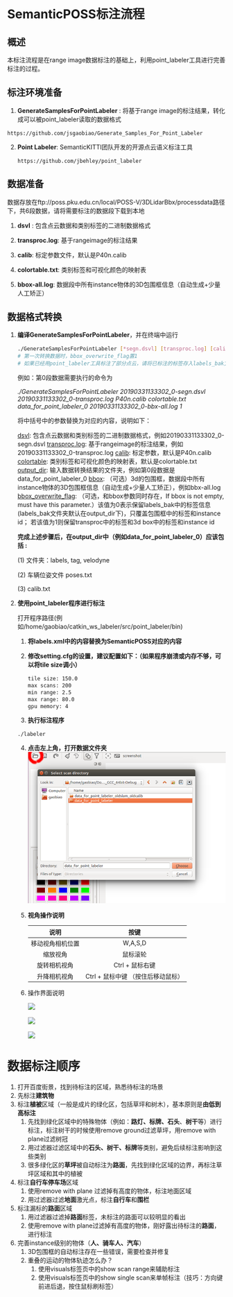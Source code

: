 # SemanticPOSS标注流程

## 概述

本标注流程是在range image数据标注的基础上，利用point_labeler工具进行完善标注的过程。



## 标注环境准备 ##

1.  **GenerateSamplesForPointLabeler** : 将基于range image的标注结果，转化成可以被point_labeler读取的数据格式

   ```
   https://github.com/jsgaobiao/Generate_Samples_For_Point_Labeler
   ```

2. **Point Labeler**: SemanticKITTI团队开发的开源点云语义标注工具

   ```
   https://github.com/jbehley/point_labeler
   ```



## 数据准备

数据存放在ftp://poss.pku.edu.cn/local/POSS-V/3DLidarBbx/processdata路径下，共6段数据，请将需要标注的数据段下载到本地

1. **dsvl** : 包含点云数据和类别标签的二进制数据格式

2. **transproc.log**: 基于rangeimage的标注结果

3. **calib**: 标定参数文件，默认是P40n.calib

4. **colortable.txt**: 类别标签和可视化颜色的映射表

5. **bbox-all.log**: 数据段中所有instance物体的3D包围框信息（自动生成+少量人工矫正）



## 数据格式转换 ##

1. **编译GenerateSamplesForPointLabeler**，并在终端中运行

   ```bash
   ./GenerateSamplesForPointLabeler [*segn.dsvl] [transproc.log] [calib] [colortable] [output_dir] [bbox] [bbox_overwrite_flag]
   # 第一次转换数据时，bbox_overwrite_flag置1
   # 如果已经用point_labeler工具标注了部分点云，请将已标注的标签存入labels_bak文件夹中，并将bbox_overwrite_flag置0
   ```

   例如：第0段数据需要执行的命令为

   *./GenerateSamplesForPointLabeler 20190331133302_0-segn.dsvl 20190331133302_0-transproc.log P40n.calib colortable.txt data_for_point_labeler_0 20190331133302_0-bbx-all.log  1*

   将中括号中的参数替换为对应的内容，说明如下：

   [dsvl](required): 包含点云数据和类别标签的二进制数据格式，例如20190331133302_0-segn.dsvl
   [transproc.log](required): 基于rangeimage的标注结果，例如20190331133302_0-transproc.log
   [calib](default): 标定参数，默认是P40n.calib
   [colortable](default): 类别标签和可视化颜色的映射表，默认是colortable.txt
   [output_dir](default): 输入数据转换结果的文件夹，例如第0段数据是data_for_point_labeler_0
   [bbox](optional): （可选）3d的包围框，数据段中所有instance物体的3D包围框信息（自动生成+少量人工矫正），例如bbx-all.log
   [bbox_overwrite_flag](optional): （可选，和bbox参数同时存在，If bbox is not empty, must have this parameter.）该值为0表示保留labels_bak中的标签信息(labels_bak文件夹默认在output_dir下)，只覆盖包围框中的标签和instance id； 若该值为1则保留transproc中的标签和3d box中的标签和instance id



   **完成上述步骤后，在output_dir中（例如data_for_point_labeler_0）应该包括 :**

   (1) 文件夹：labels, tag, velodyne

   (2) 车辆位姿文件 poses.txt

   (3) calib.txt

2. **使用point_labeler程序进行标注**

   打开程序路径(例如/home/gaobiao/catkin_ws_labeler/src/point_labeler/bin) 

   1. **将labels.xml中的内容替换为SemanticPOSS对应的内容**

   2. **修改setting.cfg的设置，建议配置如下：（如果程序崩溃或内存不够，可以将tile size调小）**

      ```
      tile size: 150.0
      max scans: 200
      min range: 2.5
      max range: 80.0
      gpu memory: 4
      ```

   3. **执行标注程序**

   ```
   ./labeler
   ```

   4. **点击左上角，打开数据文件夹**![](README_assets/open.png)

   5. **视角操作说明**

      |       说明       |                按键                |
      | :--------------: | :--------------------------------: |
      | 移动视角相机位置 |              W,A,S,D               |
      |     缩放视角     |              鼠标滚轮              |
      |   旋转相机视角   |          Ctrl + 鼠标右键           |
      |   升降相机视角   | Ctrl + 鼠标中键 （按住后移动鼠标） |

   6. 操作界面说明

      ![](/home/gaobiao/Documents/GenerateSamplesForPointLabeler/README_assets/ui.png)

      ![](/home/gaobiao/Documents/GenerateSamplesForPointLabeler/README_assets/labels.png)

      ![](/home/gaobiao/Documents/GenerateSamplesForPointLabeler/README_assets/visuals.png)







# 数据标注顺序

1. 打开百度街景，找到待标注的区域，熟悉待标注的场景
2. 先标注**建筑物**
3. 标注**植被**区域（一般是成片的绿化区，包括草坪和树木），基本原则是**由低到高标注**
   1. 先找到绿化区域中的特殊物体（例如：**路灯、标牌、石头**、**树干**等）进行标注，标注树干的时候使用remove ground过滤草坪，用remove with plane过滤树冠
   2. 用过滤器过滤区域中的**石头、树干、标牌**等类别，避免后续标注影响到这些类别
   3. 很多绿化区的**草坪**被自动标注为**路面**，先找到绿化区域的边界，再标注草坪区域和其中的植被
4. 标注**自行车停车场**区域
   1. 使用remove with plane 过滤掉有高度的物体，标注地面区域
   2. 用过滤器过滤**地面**激光点，标注**自行车**和**围栏**
5. 标注漏标的**路面**区域
   1. 用过滤器过滤掉**路面**标签，未标注的路面可以较明显的看出
   2. 使用remove with plane过滤掉有高度的物体，刚好露出待标注的**路面**，进行标注
6. 完善instance级别的物体（**人、骑车人、汽车**）
   1. 3D包围框的自动标注存在一些错误，需要检查并修复
   2. 重叠的运动的物体轨迹怎么办？
      1. 使用visuals标签页中的show scan range来辅助标注
      2. 使用visuals标签页中的show single scan来单帧标注（技巧：方向键前进后退，按住鼠标刷标签）